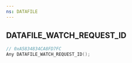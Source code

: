 ```yaml
---
ns: DATAFILE
---
```

## DATAFILE_WATCH_REQUEST_ID

```c
// 0xA5834834CA8FD7FC
Any DATAFILE_WATCH_REQUEST_ID();
```

